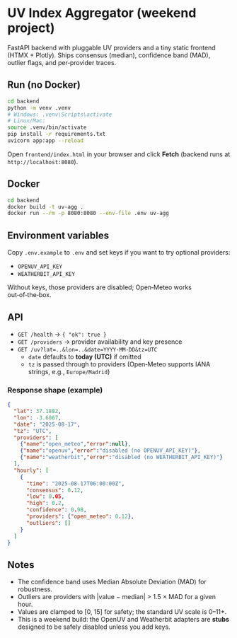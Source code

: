 # UV Index Aggregator (weekend project)

FastAPI backend with pluggable UV providers and a tiny static frontend (HTMX + Plotly). Ships consensus (median), confidence band (MAD), outlier flags, and per‑provider traces.

## Run (no Docker)

```bash
cd backend
python -m venv .venv
# Windows: .venv\Scripts\activate
# Linux/Mac:
source .venv/bin/activate
pip install -r requirements.txt
uvicorn app:app --reload
```

Open `frontend/index.html` in your browser and click **Fetch** (backend runs at `http://localhost:8080`).

## Docker

```bash
cd backend
docker build -t uv-agg .
docker run --rm -p 8080:8080 --env-file .env uv-agg
```

## Environment variables

Copy `.env.example` to `.env` and set keys if you want to try optional providers:
- `OPENUV_API_KEY`
- `WEATHERBIT_API_KEY`

Without keys, those providers are disabled; Open‑Meteo works out‑of‑the‑box.

## API

- `GET /health` → `{ "ok": true }`
- `GET /providers` → provider availability and key presence
- `GET /uv?lat=..&lon=..&date=YYYY-MM-DD&tz=UTC`
  - `date` defaults to **today (UTC)** if omitted
  - `tz` is passed through to providers (Open‑Meteo supports IANA strings, e.g., `Europe/Madrid`)

### Response shape (example)

```json
{
  "lat": 37.1882,
  "lon": -3.6067,
  "date": "2025-08-17",
  "tz": "UTC",
  "providers": [
    {"name":"open_meteo","error":null},
    {"name":"openuv","error":"disabled (no OPENUV_API_KEY)"},
    {"name":"weatherbit","error":"disabled (no WEATHERBIT_API_KEY)"}
  ],
  "hourly": [
    {
      "time": "2025-08-17T06:00:00Z",
      "consensus": 0.12,
      "low": 0.05,
      "high": 0.2,
      "confidence": 0.98,
      "providers": {"open_meteo": 0.12},
      "outliers": []
    }
  ]
}
```

## Notes

- The confidence band uses Median Absolute Deviation (MAD) for robustness.
- Outliers are providers with |value − median| > 1.5 × MAD for a given hour.
- Values are clamped to [0, 15] for safety; the standard UV scale is 0–11+.
- This is a weekend build: the OpenUV and Weatherbit adapters are **stubs** designed to be safely disabled unless you add keys.
